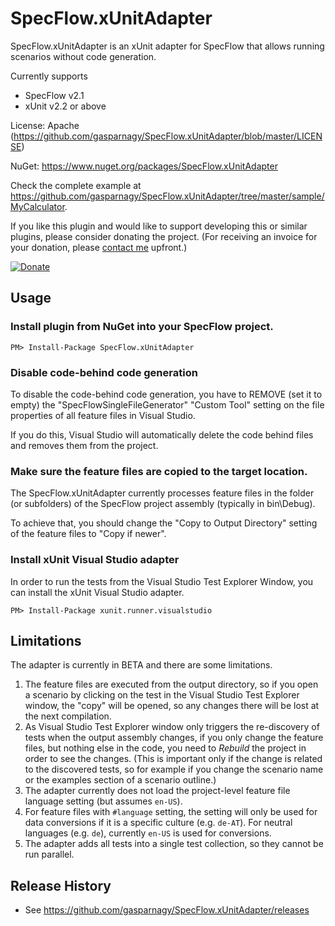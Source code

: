 ﻿# SpecFlow.xUnitAdapter

SpecFlow.xUnitAdapter is an xUnit adapter for SpecFlow that allows running 
scenarios without code generation.

Currently supports
* SpecFlow v2.1
* xUnit v2.2 or above

License: Apache (https://github.com/gasparnagy/SpecFlow.xUnitAdapter/blob/master/LICENSE)

NuGet: https://www.nuget.org/packages/SpecFlow.xUnitAdapter

Check the complete example at https://github.com/gasparnagy/SpecFlow.xUnitAdapter/tree/master/sample/MyCalculator.

If you like this plugin and would like to support developing this or similar plugins, please consider donating the project. (For receiving an invoice for your donation, please [contact me](http://gasparnagy.com/about/) upfront.)

[![Donate](https://www.paypalobjects.com/en_US/i/btn/btn_donateCC_LG.gif)](https://www.paypal.com/cgi-bin/webscr?cmd=_s-xclick&hosted_button_id=2FHWS4JADYFZN)

## Usage

### Install plugin from NuGet into your SpecFlow project.

    PM> Install-Package SpecFlow.xUnitAdapter
  
### Disable code-behind code generation

To disable the code-behind code generation, you have to REMOVE (set it to 
empty) the "SpecFlowSingleFileGenerator" "Custom Tool" setting on the file 
properties of all feature files in Visual Studio.

If you do this, Visual Studio will automatically delete the code behind files 
and removes them from the project.

### Make sure the feature files are copied to the target location.

The SpecFlow.xUnitAdapter currently processes feature files in the folder (or 
subfolders) of the SpecFlow project assembly (typically in bin\Debug). 

To achieve that, you should change the "Copy to Output Directory" setting of 
the feature files to "Copy if newer".

### Install xUnit Visual Studio adapter 

In order to run the tests from the Visual Studio Test Explorer Window, you 
can install the xUnit Visual Studio adapter. 

    PM> Install-Package xunit.runner.visualstudio

## Limitations

The adapter is currently in BETA and there are some limitations.

1. The feature files are executed from the output directory, so if you open a scenario by clicking on the test in the Visual Studio Test Explorer window, the "copy" will be opened, so any changes there will be lost at the next compilation.
2. As Visual Studio Test Explorer window only triggers the re-discovery of tests when the output assembly changes, if you only change the feature files, but nothing else in the code, you need to _Rebuild_ the project in order to see the changes. (This is important only if the change is related to the discovered tests, so for example if you change the scenario name or the examples section of a scenario outline.)
3. The adapter currently does not load the project-level feature file language setting (but assumes `en-US`).
4. For feature files with `#language` setting, the setting will only be used for data conversions if it is a specific culture (e.g. `de-AT`). For neutral languages (e.g. `de`), currently `en-US` is used for conversions.
5. The adapter adds all tests into a single test collection, so they cannot be run parallel.



## Release History

* See https://github.com/gasparnagy/SpecFlow.xUnitAdapter/releases
